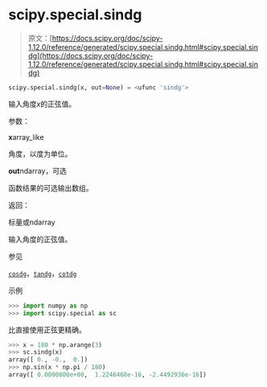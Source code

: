 # scipy.special.sindg

> 原文：[https://docs.scipy.org/doc/scipy-1.12.0/reference/generated/scipy.special.sindg.html#scipy.special.sindg](https://docs.scipy.org/doc/scipy-1.12.0/reference/generated/scipy.special.sindg.html#scipy.special.sindg)

```py
scipy.special.sindg(x, out=None) = <ufunc 'sindg'>
```

输入角度*x*的正弦值。

参数：

**x**array_like

角度，以度为单位。

**out**ndarray，可选

函数结果的可选输出数组。

返回：

标量或ndarray

输入角度的正弦值。

参见

[`cosdg`](scipy.special.cosdg.html#scipy.special.cosdg "scipy.special.cosdg")，[`tandg`](scipy.special.tandg.html#scipy.special.tandg "scipy.special.tandg")，[`cotdg`](scipy.special.cotdg.html#scipy.special.cotdg "scipy.special.cotdg")

示例

```py
>>> import numpy as np
>>> import scipy.special as sc 
```

比直接使用正弦更精确。

```py
>>> x = 180 * np.arange(3)
>>> sc.sindg(x)
array([ 0., -0.,  0.])
>>> np.sin(x * np.pi / 180)
array([ 0.0000000e+00,  1.2246468e-16, -2.4492936e-16]) 
```
